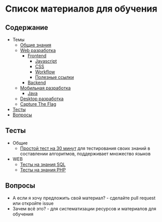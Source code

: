 # Список материалов для обучения

## Содержание
* Темы
    * [Общие знания](./general.md)
    * [Web разработка](./web.md)
        * [Frontend](./frontend.md)
            * [Javascript](./javascript.md)
            * [CSS](./css.md)
            * [Workflow](./workflow.md)
            * [Полезные ссылки](./links.md)
        * [Backend](./backend.md)
    * [Мобильная разработка](./mobile.md)
        * [Java](./java.md)
    * [Desktop разработка](./desktop.md)
    * [Capture The Flag](./ctf.md)
* [Тесты](#Тесты)
* [Вопросы](#Вопросы)

## Тесты
* Общие
    * [Простой тест на 30 минут](https://codility.com/demo/take-sample-test/) для тестирования своих знаний в составлении алгоритмов, поддерживает множество языков
* WEB
    * [Тесты на знания SQL](./web.md#sql)
    * [Тесты на знания PHP](./php.md#Тесты)

## Вопросы
* А если я хочу предложить свой материал? - сделайте pull request или откройте issue
* Зачем всё это? - для систематизации ресурсов и материалов для обучения